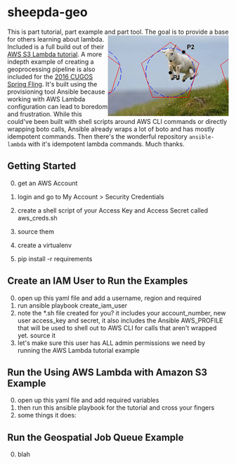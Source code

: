 # sheepda-geo
This is part tutorial, part example and part tool. The goal is to provide a base for others learning about lambda.
<img align="right" src="images/jump.jpg"/>
Included is a full build out of their [AWS S3 Lambda tutorial](http://docs.aws.amazon.com/lambda/latest/dg/with-s3-example.html). A more indepth example of creating a geoprocessing pipeline is also included for the [2016 CUGOS Spring Fling](http://cugos.org/2016-spring-fling/). It's built using the provisioning tool Ansible because working with AWS Lambda configuration can lead to boredom and frustration. While this could've been built with shell scripts around AWS CLI commands or directly wrapping boto calls, Ansible already wraps a lot of boto and has mostly idempotent commands. Then there's the wonderful repository `ansible-lambda` with it's idempotent lambda commands. Much thanks.

## Getting Started
0. get an AWS Account
0. login and go to My Account > Security Credentials
0. create a shell script of your Access Key and Access Secret called aws_creds.sh
0. source them

0. create a virtualenv
0. pip install -r requirements

## Create an IAM User to Run the Examples
0. open up this yaml file and add a username, region and required
0. run ansible playbook create_iam_user
0. note the *.sh file created for you? 
   it includes your account_number,
   new user access_key and secret, it also includes the Ansible AWS_PROFILE
   that will be used to shell out to AWS CLI for calls that aren't wrapped yet. source it
0. let's make sure this user has ALL admin permissions we need
   by running the AWS Lambda tutorial example

## Run the Using AWS Lambda with Amazon S3 Example
0. open up this yaml file and add required variables
0. then run this ansible playbook for the tutorial and cross your fingers
0. some things it does:

## Run the Geospatial Job Queue Example
0. blah



